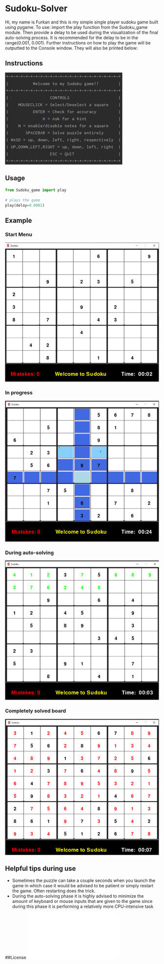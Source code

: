 # Sudoku-Solver
Hi, my name is Furkan and this is my simple single player sudoku game built using pygame.
To use: import the play function from the Sudoku_game module. Then provide a delay to be used during the visualization of
the final auto-solving process. It is recommended for the delay to be in the range(0.001, 0.001). Further instructions on how to play the game will be outputted to the Console window. They
will also be printed below:

## Instructions
![instructions.png](assets/instructions.png)

## Usage

```python
from Sudoku_game import play

# plays the game
play(delay=0.0001)

```

## Example

### Start Menu
![start_menu.png](assets/start_menu.png)

### In progress
![in_progress.png](assets/in_progress.png)

### During auto-solving
![auto_solve.png](assets/auto_solve.png)

### Completely solved board
![img.png](assets/completed.png)
## Helpful tips during use
* Sometimes the puzzle can take a couple seconds when you launch the game in which case it would be advised to be patient
or simply restart the game. Often restarting does the trick. 
* During the auto-solving phase it is highly advised to minimize the amount of keyboard or mouse inputs that are given
to the game since during this phase it is performing a relatively more CPU-intensive task

##License
![MIT](LICENSE.txt)
